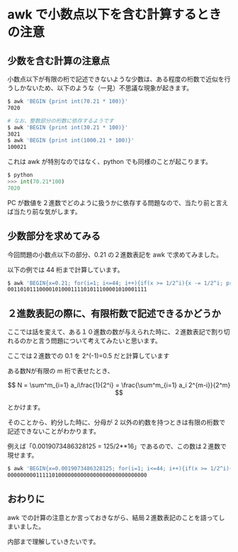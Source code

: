 # awk で小数点以下を含む計算するときの注意

## 少数を含む計算の注意点
小数点以下が有限の桁で記述できないような少数は、ある程度の桁数で近似を行うしかないため、以下のような（一見）不思議な現象が起きます。

```sh
$ awk 'BEGIN {print int(70.21 * 100)}'
7020

# なお、整数部分の桁数に依存するようです
$ awk 'BEGIN {print int(30.21 * 100)}'
3021
$ awk 'BEGIN {print int(1000.21 * 100)}'
100021
```

これは awk が特別なのではなく、python でも同様のことが起こります。

```python
$ python
>>> int(70.21*100)
7020
```

PC が数値を２進数でどのように扱うかに依存する問題なので、当たり前と言えば当たり前な気がします。

## 少数部分を求めてみる
今回問題の小数点以下の部分、0.21 の２進数表記を awk で求めてみました。

以下の例では 44 桁まで計算しています。

```sh
$ awk 'BEGIN{x=0.21; for(i=1; i<=44; i++){if(x >= 1/2^i){x -= 1/2^i; printf 1}else{printf 0}}; print ""}'
00110101110000101000111101011100001010001111
```

## ２進数表記の際に、有限桁数で記述できるかどうか
ここでは話を変えて、ある１０進数の数が与えられた時に、２進数表記で割り切れるのかと言う問題について考えてみたいと思います。

ここでは２進数での 0.1 を 2^(-1)=0.5 だと計算しています

ある数Nが有限の m 桁で表せたとき、

$$
N = \sum^m_{i=1} a_i\frac{1}{2^i} = \frac{\sum^m_{i=1} a_i 2^{m-i}}{2^m}
$$

とかけます。

そのことから、約分した時に、分母が 2 以外の約数を持つときは有限の桁数で記述できないことがわかります。

例えば「0.0019073486328125 = 125/2**16」であるので、この数は２進数で現せます。


```sh
$ awk 'BEGIN{x=0.0019073486328125; for(i=1; i<=44; i++){if(x >= 1/2^i){x -= 1/2^i; printf 1}else{printf 0}}; print ""}'
00000000011111010000000000000000000000000000
```


## おわりに
awk での計算の注意とか言っておきながら、結局２進数表記のことを語ってしまいました。

内部まで理解していきたいです。

